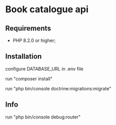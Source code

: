 Book catalogue api
========================

Requirements
------------

  * PHP 8.2.0 or higher;

Installation
------------

  configure DATABASE_URL in .env file

  run "composer install"

  run "php bin/console doctrine:migrations:migrate"

Info
------------

  run "php bin/console debug:router"